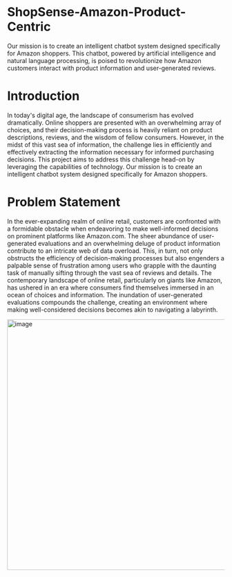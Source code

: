 # ShopSense-Amazon-Product-Centric
Our mission is to create an intelligent chatbot system designed specifically for Amazon shoppers. This chatbot, powered by artificial intelligence and natural language processing, is poised to revolutionize how Amazon customers interact with product information and user-generated reviews.

# Introduction
In today's digital age, the landscape of consumerism has evolved dramatically. Online shoppers are presented with an overwhelming array of choices, and their decision-making process is heavily reliant on product descriptions, reviews, and the wisdom of fellow consumers. However, in the midst of this vast sea of information, the challenge lies in efficiently and effectively extracting the information necessary for informed purchasing decisions. This project aims to address this challenge head-on by leveraging the capabilities of technology. Our mission is to create an intelligent chatbot system designed specifically for Amazon shoppers.

# Problem Statement 
In the ever-expanding realm of online retail, customers are confronted with a formidable obstacle when endeavoring to make well-informed decisions on prominent platforms like Amazon.com. The sheer abundance of user-generated evaluations and an overwhelming deluge of product information contribute to an intricate web of data overload. This, in turn, not only obstructs the efficiency of decision-making processes but also engenders a palpable sense of frustration among users who grapple with the daunting task of manually sifting through the vast sea of reviews and details.
The contemporary landscape of online retail, particularly on giants like Amazon, has ushered in an era where consumers find themselves immersed in an ocean of choices and information. The inundation of user-generated evaluations compounds the challenge, creating an environment where making well-considered decisions becomes akin to navigating a labyrinth.

 <img width="579" alt="image" src="https://github.com/ananyasketch/ShopSense-Amazon-Product-Centric/assets/66564897/7205dcea-9c8d-4ba9-ad90-56bcb0eb47e4">
